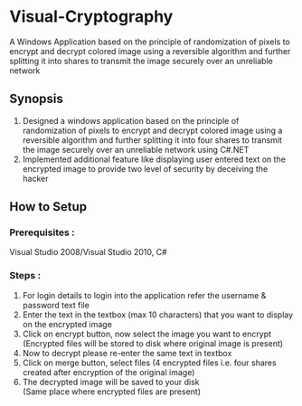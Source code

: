# Visual-Cryptography
A Windows Application based on the principle of randomization of pixels to encrypt and decrypt colored image using a reversible algorithm and further splitting it into shares to transmit the image securely over an unreliable network
## Synopsis
1. Designed a windows application based on the principle of randomization of pixels to encrypt and decrypt colored image using a reversible algorithm and further splitting it into four shares to transmit the image securely over an unreliable network using C#.NET 
2. Implemented additional feature like displaying user entered text on the encrypted image to provide two level of security by deceiving the hacker
## How to Setup
### Prerequisites :
Visual Studio 2008/Visual Studio 2010, C#
### Steps :
1. For login details to login into the application refer the username & password text file
2. Enter the text in the textbox (max 10 characters) that you want to display on the encrypted image
2. Click on encrypt button, now select the image you want to encrypt<br>
(Encrypted files will be stored to disk where original image is present)
3. Now to decrypt please re-enter the same text in textbox
4. Click on merge button, select files (4 encrypted files i.e. four shares created after encryption of the original image)
5. The decrypted image will be saved to your disk<br>
(Same place where encrypted files are present)


